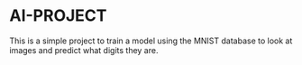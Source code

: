 # AI-PROJECT


This is a simple project to train a model using the MNIST database to look at images and predict what digits they are. 
